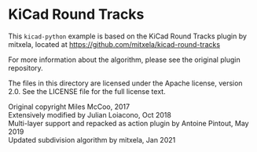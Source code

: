 # KiCad Round Tracks

This `kicad-python` example is based on the KiCad Round Tracks plugin
by mitxela, located at https://github.com/mitxela/kicad-round-tracks

For more information about the algorithm, please see the original
plugin repository.

The files in this directory are licensed under the Apache license, version 2.0.
See the LICENSE file for the full license text.

Original copyright Miles McCoo, 2017  
Extensively modified by Julian Loiacono, Oct 2018  
Multi-layer support and repacked as action plugin by Antoine Pintout, May 2019  
Updated subdivision algorithm by mitxela, Jan 2021  
